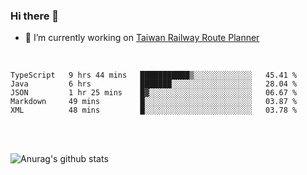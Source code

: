 ### Hi there 👋

- 🔭 I’m currently working on [Taiwan Railway Route Planner](https://github.com/Taiwan-Railway-Route-Planner)

<br/>

<!--START_SECTION:waka-->
```text
TypeScript   9 hrs 44 mins   ███████████▒░░░░░░░░░░░░░   45.41 % 
Java         6 hrs           ███████░░░░░░░░░░░░░░░░░░   28.04 % 
JSON         1 hr 25 mins    █▓░░░░░░░░░░░░░░░░░░░░░░░   06.67 % 
Markdown     49 mins         █░░░░░░░░░░░░░░░░░░░░░░░░   03.87 % 
XML          48 mins         █░░░░░░░░░░░░░░░░░░░░░░░░   03.78 % 
```
<!--END_SECTION:waka-->

<br/>
<br/>

![Anurag's github stats](https://github-readme-stats.vercel.app/api?username=DepickereSven&show_icons=true&theme=tokyonight)



<!--
**DepickereSven/DepickereSven** is a ✨ _special_ ✨ repository because its `README.md` (this file) appears on your GitHub profile.

Here are some ideas to get you started:

- 🔭 I’m currently working on ...
- 🌱 I’m currently learning ...
- 👯 I’m looking to collaborate on ...
- 🤔 I’m looking for help with ...
- 💬 Ask me about ...
- 📫 How to reach me: ...
- 😄 Pronouns: ...
- ⚡ Fun fact: ...
-->
